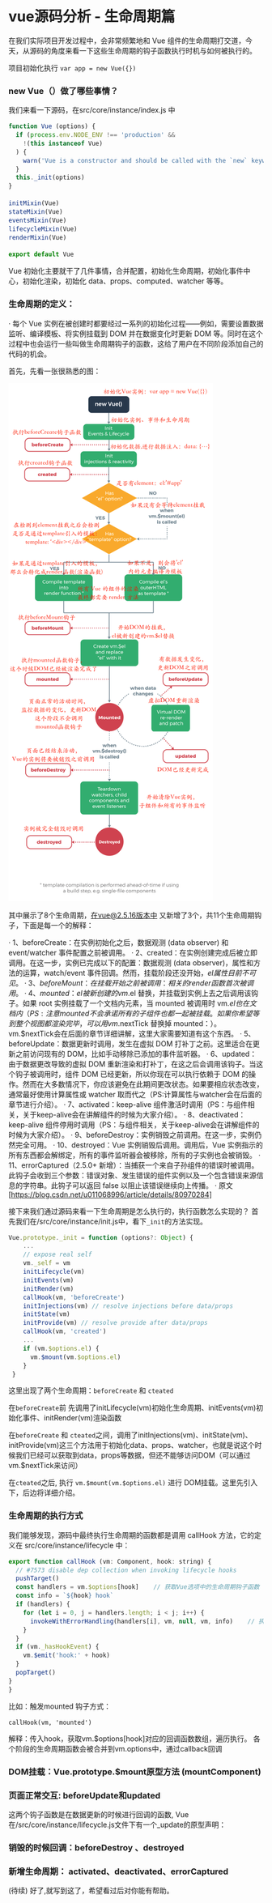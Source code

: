 # vue源码分析 - 生命周期篇

在我们实际项目开发过程中，会非常频繁地和 Vue 组件的生命周期打交道，今天，从源码的角度来看一下这些生命周期的钩子函数执行时机与如何被执行的。

项目初始化执行 `var app = new Vue({})` 

### new Vue（）做了哪些事情？

我们来看一下源码，在src/core/instance/index.js 中

```javascript
function Vue (options) {
  if (process.env.NODE_ENV !== 'production' &&
    !(this instanceof Vue)
  ) {
    warn('Vue is a constructor and should be called with the `new` keyword')
  }
  this._init(options)
}

initMixin(Vue)
stateMixin(Vue)
eventsMixin(Vue)
lifecycleMixin(Vue)
renderMixin(Vue)

export default Vue
```
Vue 初始化主要就干了几件事情，合并配置，初始化生命周期，初始化事件中心，初始化渲染，初始化 data、props、computed、watcher 等等。

### 生命周期的定义：

  · 每个 Vue 实例在被创建时都要经过一系列的初始化过程——例如，需要设置数据监听、编译模板、将实例挂载到 DOM 并在数据变化时更新 DOM 等。同时在这个过程中也会运行一些叫做生命周期钩子的函数，这给了用户在不同阶段添加自己的代码的机会。

首先，先看一张很熟悉的图：

![生命周期图](./img/2-2.jpeg)

其中展示了8个生命周期，在vue@2.5.16版本中 又新增了3个，共11个生命周期钩子，下面是每一个的解释：

  · 1、beforeCreate：在实例初始化之后，数据观测 (data observer) 和 event/watcher 事件配置之前被调用。 
  · 2、created：在实例创建完成后被立即调用。在这一步，实例已完成以下的配置：数据观测 (data observer)，属性和方法的运算，watch/event 事件回调。然而，挂载阶段还没开始，$el 属性目前不可见。 
  · 3、beforeMount：在挂载开始之前被调用：相关的 render 函数首次被调用。 
  · 4、mounted：el 被新创建的 vm.$el 替换，并挂载到实例上去之后调用该钩子。如果 root 实例挂载了一个文档内元素，当 mounted 被调用时 vm.$el 也在文档内（PS:注意 mounted 不会承诺所有的子组件也都一起被挂载。如果你希望等到整个视图都渲染完毕，可以用 vm.$nextTick 替换掉 mounted：）。vm.$nextTick会在后面的章节详细讲解，这里大家需要知道有这个东西。 
  · 5、beforeUpdate：数据更新时调用，发生在虚拟 DOM 打补丁之前。这里适合在更新之前访问现有的 DOM，比如手动移除已添加的事件监听器。 
  · 6、updated：由于数据更改导致的虚拟 DOM 重新渲染和打补丁，在这之后会调用该钩子。当这个钩子被调用时，组件 DOM 已经更新，所以你现在可以执行依赖于 DOM 的操作。然而在大多数情况下，你应该避免在此期间更改状态。如果要相应状态改变，通常最好使用计算属性或 watcher 取而代之（PS:计算属性与watcher会在后面的章节进行介绍）。 
  · 7、activated：keep-alive 组件激活时调用（PS：与组件相关，关于keep-alive会在讲解组件的时候为大家介绍）。 
  · 8、deactivated：keep-alive 组件停用时调用（PS：与组件相关，关于keep-alive会在讲解组件的时候为大家介绍）。 
  · 9、beforeDestroy：实例销毁之前调用。在这一步，实例仍然完全可用。 
  · 10、destroyed：Vue 实例销毁后调用。调用后，Vue 实例指示的所有东西都会解绑定，所有的事件监听器会被移除，所有的子实例也会被销毁。 
  · 11、errorCaptured（2.5.0+ 新增）：当捕获一个来自子孙组件的错误时被调用。此钩子会收到三个参数：错误对象、发生错误的组件实例以及一个包含错误来源信息的字符串。此钩子可以返回 false 以阻止该错误继续向上传播。
  · 原文[https://blog.csdn.net/u011068996/article/details/80970284]

接下来我们通过源码来看一下生命周期是怎么执行的，执行函数怎么实现的？
首先我们在/src/core/instance/init.js中，看下`_init`的方法实现。
```javascript
Vue.prototype._init = function (options?: Object) {
    ...
    // expose real self
    vm._self = vm
    initLifecycle(vm)
    initEvents(vm)
    initRender(vm)
    callHook(vm, 'beforeCreate')
    initInjections(vm) // resolve injections before data/props
    initState(vm)
    initProvide(vm) // resolve provide after data/props
    callHook(vm, 'created')
    ...
    if (vm.$options.el) {
      vm.$mount(vm.$options.el)
    }
 }
```
这里出现了两个生命周期：`beforeCreate` 和 `cteated`

在`beforeCreate`前 先调用了initLifecycle(vm)初始化生命周期、initEvents(vm)初始化事件、initRender(vm)渲染函数

在`beforeCreate` 和 `cteated`之间，调用了initInjections(vm)、initState(vm)、initProvide(vm)这三个方法用于初始化data、props、watcher，也就是说这个时候我们已经可以获取到data，props等数据，但还不能够访问DOM（可以通过vm.$nextTick来访问）

在`cteated`之后, 执行 `vm.$mount(vm.$options.el)` 进行 DOM挂载。这里先引入下，后边将详细介绍。

### 生命周期的执行方式
我们能够发现，源码中最终执行生命周期的函数都是调用 callHook 方法，它的定义在 src/core/instance/lifecycle 中：

```javascript
export function callHook (vm: Component, hook: string) {
  // #7573 disable dep collection when invoking lifecycle hooks
  pushTarget()
  const handlers = vm.$options[hook]    // 获取Vue选项中的生命周期钩子函数
  const info = `${hook} hook`
  if (handlers) {
    for (let i = 0, j = handlers.length; i < j; i++) {
      invokeWithErrorHandling(handlers[i], vm, null, vm, info)    // 执行生命周期函数
    }
  }
  if (vm._hasHookEvent) {
    vm.$emit('hook:' + hook)
  }
  popTarget()
}
}
```
比如：触发mounted 钩子方式： 
```
callHook(vm, 'mounted')
```
解释：传入hook，获取vm.$options[hook]对应的回调函数数组，遍历执行。
各个阶段的生命周期函数会被合并到vm.options中，通过callback回调


### DOM挂载：Vue.prototype.$mount原型方法 (mountComponent)



### 页面正常交互: beforeUpdate和updated
这两个钩子函数是在数据更新的时候进行回调的函数, Vue在/src/core/instance/lifecycle.js文件下有一个_update的原型声明：



### 销毁的时候回调：beforeDestroy 、destroyed


### 新增生命周期： activated、deactivated、errorCaptured




(待续)
好了,就写到这了，希望看过后对你能有帮助。


